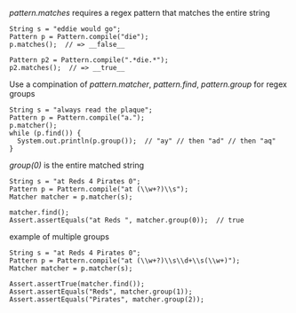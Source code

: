 
_pattern.matches_ requires a regex pattern that matches the entire string

    String s = "eddie would go";  
    Pattern p = Pattern.compile("die");  
    p.matches();  // => __false__  
  
    Pattern p2 = Pattern.compile(".*die.*");  
    p2.matches();  // => __true__  


Use a compination of _pattern.matcher_, _pattern.find_, _pattern.group_ for regex groups

    String s = "always read the plaque";
    Pattern p = Pattern.compile("a.");
    p.matcher();
    while (p.find()) {
      System.out.println(p.group());  // "ay" // then "ad" // then "aq"
    }

    


_group(0)_ is the entire matched string

    String s = "at Reds 4 Pirates 0";
    Pattern p = Pattern.compile("at (\\w+?)\\s");
    Matcher matcher = p.matcher(s);

    matcher.find();
    Assert.assertEquals("at Reds ", matcher.group(0));  // true


example of multiple groups

    String s = "at Reds 4 Pirates 0";
    Pattern p = Pattern.compile("at (\\w+?)\\s\\d+\\s(\\w+)");
    Matcher matcher = p.matcher(s);

    Assert.assertTrue(matcher.find());
    Assert.assertEquals("Reds", matcher.group(1));
    Assert.assertEquals("Pirates", matcher.group(2));


